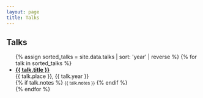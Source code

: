 ```yaml
---
layout: page
title: Talks
---
```


## Talks

<ul>
  {% assign sorted_talks = site.data.talks | sort: 'year' | reverse %}
  {% for talk in sorted_talks %}
    <li>
      <strong><a href="{{ talk.link }}">{{ talk.title }}</a></strong><br>
      {{ talk.place }}, {{ talk.year }}<br>
      {% if talk.notes %}
        <small>{{ talk.notes }}</small>
      {% endif %}
    </li>
  {% endfor %}
</ul>

